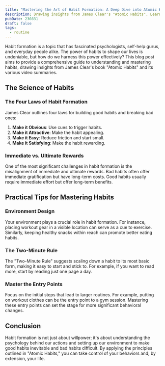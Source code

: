 ```yaml
---
title: "Mastering the Art of Habit Formation: A Deep Dive into Atomic Habits"
description: Drawing insights from James Clear's "Atomic Habits". Learn practical tips and real-world applications to improve your habits and your life.
pubDate: 230831
draft: false
tags:
  - routine
---
```


Habit formation is a topic that has fascinated psychologists, self-help gurus, and everyday people alike. The power of habits to shape our lives is undeniable, but how do we harness this power effectively? This blog post aims to provide a comprehensive guide to understanding and mastering habits, drawing insights from James Clear's book "Atomic Habits" and its various video summaries.


## The Science of Habits

### The Four Laws of Habit Formation

James Clear outlines four laws for building good habits and breaking bad ones:

1.  **Make it Obvious**: Use cues to trigger habits.
2.  **Make it Attractive**: Make the habit appealing.
3.  **Make it Easy**: Reduce friction and start small.
4.  **Make it Satisfying**: Make the habit rewarding.

### Immediate vs. Ultimate Rewards

One of the most significant challenges in habit formation is the misalignment of immediate and ultimate rewards. Bad habits often offer immediate gratification but have long-term costs. Good habits usually require immediate effort but offer long-term benefits.

## Practical Tips for Mastering Habits

### Environment Design
Your environment plays a crucial role in habit formation. For instance, placing workout gear in a visible location can serve as a cue to exercise. Similarly, keeping healthy snacks within reach can promote better eating habits.

### The Two-Minute Rule

The "Two-Minute Rule" suggests scaling down a habit to its most basic form, making it easy to start and stick to. For example, if you want to read more, start by reading just one page a day.

### Master the Entry Points

Focus on the initial steps that lead to larger routines. For example, putting on workout clothes can be the entry point to a gym session. Mastering these entry points can set the stage for more significant behavioral changes.

## Conclusion

Habit formation is not just about willpower; it's about understanding the psychology behind our actions and setting up our environment to make good habits inevitable and bad habits difficult. By applying the principles outlined in "Atomic Habits," you can take control of your behaviors and, by extension, your life.